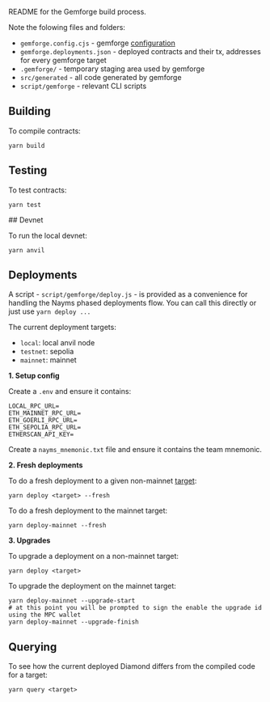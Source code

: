 README for the Gemforge build process.

Note the folowing files and folders:

- `gemforge.config.cjs` - gemforge [configuration](https://gemforge.xyz/configuration/)
- `gemforge.deployments.json` - deployed contracts and their tx, addresses for every gemforge target
- `.gemforge/` - temporary staging area used by gemforge
- `src/generated` - all code generated by gemforge
- `script/gemforge` - relevant CLI scripts

## Building

To compile contracts:

```
yarn build
```

## Testing

To test contracts:

```
yarn test
```

## Devnet

To run the local devnet:

```
yarn anvil
```

## Deployments

A script - `script/gemforge/deploy.js` - is provided as a convenience for handling the Nayms phased deployments flow. You can call this directly or just use `yarn deploy ...`

The current deployment targets:

- `local`: local anvil node
- `testnet`: sepolia
- `mainnet`: mainnet

**1. Setup config**

Create a `.env` and ensure it contains:

```
LOCAL_RPC_URL=
ETH_MAINNET_RPC_URL=
ETH_GOERLI_RPC_URL=
ETH_SEPOLIA_RPC_URL=
ETHERSCAN_API_KEY=
```

Create a `nayms_mnemonic.txt` file and ensure it contains the team mnemonic.

**2. Fresh deployments**

To do a fresh deployment to a given non-mainnet [target](https://gemforge.xyz/configuration/targets/):

```
yarn deploy <target> --fresh
```

To do a fresh deployment to the mainnet target:

```
yarn deploy-mainnet --fresh
```

**3. Upgrades**

To upgrade a deployment on a non-mainnet target:

```
yarn deploy <target>
```

To upgrade the deployment on the mainnet target:

```
yarn deploy-mainnet --upgrade-start
# at this point you will be prompted to sign the enable the upgrade id using the MPC wallet
yarn deploy-mainnet --upgrade-finish
```

## Querying

To see how the current deployed Diamond differs from the compiled code for a target:

```
yarn query <target>
```

